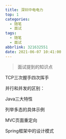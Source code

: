 ```yaml
---
title: 深圳中电电力
top: 1
categories:
  - 随笔
  - 面试
tags:
  - 随笔
  - 面试
abbrlink: 321632551
date: 2021-06-07 10:41:00
---
```


>   面试提到的知识点

<!--more-->

TCP三次握手四次挥手

并行和并发的区别：

Java三大特性

列举多态的具体示例

MVC页面重定向

Spring框架中的设计模式

